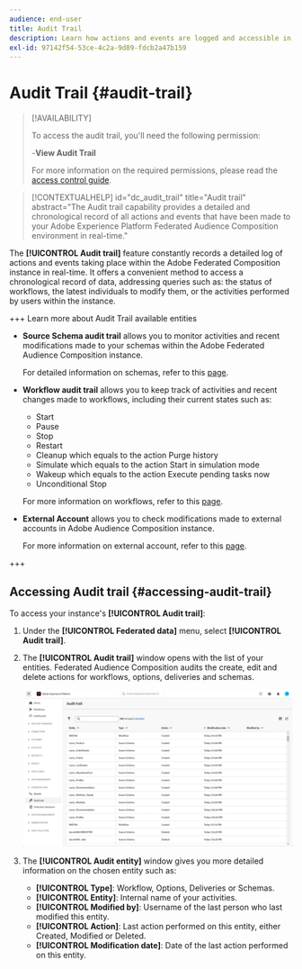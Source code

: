 ```yaml
---
audience: end-user
title: Audit Trail
description: Learn how actions and events are logged and accessible in the audit trail
exl-id: 97142f54-53ce-4c2a-9d89-fdcb2a47b159
---
```

# Audit Trail {#audit-trail}

>[!AVAILABILITY]
>
>To access the audit trail, you'll need the following permission:
>
>-**View Audit Trail**
>
>For more information on the required permissions, please read the [access control guide](/help/governance-privacy-security/access-control.md).

>[!CONTEXTUALHELP]
>id="dc_audit_trail"
>title="Audit trail"
>abstract="The Audit trail capability provides a detailed and chronological record of all actions and events that have been made to your Adobe Experience Platform Federated Audience Composition environment in real-time."

The **[!UICONTROL Audit trail]** feature constantly records a detailed log of actions and events taking place within the Adobe Federated Composition instance in real-time. It offers a convenient method to access a chronological record of data, addressing queries such as: the status of workflows, the latest individuals to modify them, or the activities performed by users within the instance.

+++ Learn more about Audit Trail available entities

* **Source Schema audit trail** allows you to monitor activities and recent modifications made to your schemas within the Adobe Federated Audience Composition instance. 

  For detailed information on schemas, refer to this [page](../customer/schemas.md).

* **Workflow audit trail** allows you to keep track of activities and recent changes made to workflows, including their current states such as:

    * Start
    * Pause
    * Stop
    * Restart
    * Cleanup which equals to the action Purge history
    * Simulate which equals to the action Start in simulation mode
    * Wakeup which equals to the action Execute pending tasks now
    * Unconditional Stop

  For more information on workflows, refer to this [page](../compositions/gs-compositions.md).

* **External Account** allows you to check modifications made to external accounts in Adobe Audience Composition instance.

  For more information on external account, refer to this [page](../connections/home.md).

+++

## Accessing Audit trail {#accessing-audit-trail}

To access your instance's **[!UICONTROL Audit trail]**:

1. Under the **[!UICONTROL Federated data]** menu, select **[!UICONTROL Audit trail]**.

1. The **[!UICONTROL Audit trail]** window opens with the list of your entities. Federated Audience Composition audits the create, edit and delete actions for workflows, options, deliveries and schemas.

    ![](assets/audit_trail.png)

1. The **[!UICONTROL Audit entity]** window gives you more detailed information on the chosen entity such as:

    * **[!UICONTROL Type]**: Workflow, Options, Deliveries or Schemas.
    * **[!UICONTROL Entity]**: Internal name of your activities.
    * **[!UICONTROL Modified by]**: Username of the last person who last modified this entity.
    * **[!UICONTROL Action]**: Last action performed on this entity, either Created, Modified or Deleted.
    * **[!UICONTROL Modification date]**: Date of the last action performed on this entity.
